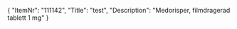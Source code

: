 {
  "ItemNr": "111142",
  "Title": "test",
  "Description": "Medorisper, filmdragerad tablett 1 mg"
}